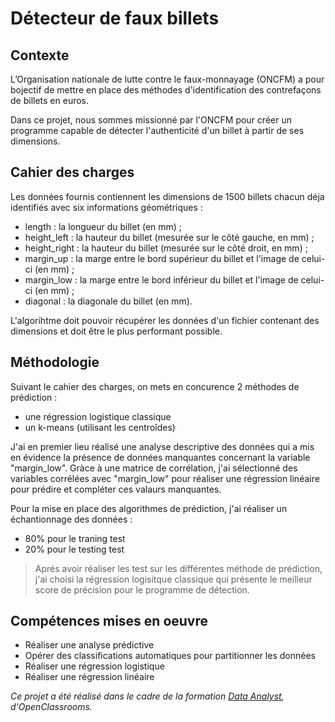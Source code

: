 # Détecteur de faux billets

## Contexte

L’Organisation nationale de lutte contre le faux-monnayage (ONCFM) a pour bojectif de mettre en place des méthodes d'identification des contrefaçons de billets en euros.

Dans ce projet, nous sommes missionné par l'ONCFM pour créer un programme capable de détecter l'authenticité d'un billet à partir de ses dimensions. 

## Cahier des charges

Les données fournis contiennent les dimensions de 1500 billets chacun déja identifiés avec six informations géométriques :
- length : la longueur du billet (en mm) ;
- height_left : la hauteur du billet (mesurée sur le côté gauche, en mm) ; 
- height_right : la hauteur du billet (mesurée sur le côté droit, en mm) ; 
- margin_up : la marge entre le bord supérieur du billet et l'image de celui-ci (en mm) ; 
- margin_low : la marge entre le bord inférieur du billet et l'image de celui-ci (en mm) ; 
- diagonal : la diagonale du billet (en mm).

L'algorihtme doit pouvoir récupérer les données d'un fichier contenant des dimensions et doit être le plus performant possible.

## Méthodologie

Suivant le cahier des charges, on mets en concurence 2 méthodes de prédiction :
- une régression logistique classique
- un k-means (utilisant les centroîdes)

J'ai en premier lieu réalisé une analyse descriptive des données qui a mis en évidence la présence de données manquantes concernant la variable "margin_low".
Gràce à une matrice de corrélation, j'ai sélectionné des variables corrélées avec "margin_low" pour réaliser une régression linéaire pour prédire et compléter ces valaurs manquantes.

Pour la mise en place des algorithmes de prédiction, j'ai réaliser un échantionnage des données :
- 80% pour le traning test
- 20% pour le testing test

> Aprés avoir réaliser les test sur les différentes méthode de prédiction, j'ai choisi la régression logisitque classique qui présente le meilleur score de précision pour le programme de détection.

## Compétences mises en oeuvre

- Réaliser une analyse prédictive
- Opérer des classifications automatiques pour partitionner les données
- Réaliser une régression logistique
- Réaliser une régression linéaire

*Ce projet a été réalisé dans le cadre de la formation [Data Analyst](https://openclassrooms.com/fr/paths/65-data-analyst), d'OpenClassrooms.*
